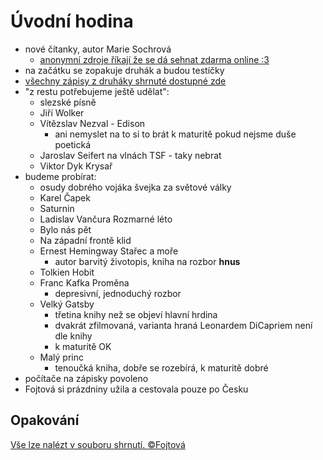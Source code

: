 # Úvodní hodina

- nové čítanky, autor Marie Sochrová
  - [anonymní zdroje říkají že se dá sehnat zdarma online :3](../files/citanka.pdf)
- na začátku se zopakuje druhák a budou testíčky
- [všechny zápisy z druháky shrnuté dostupné zde](#opakování)
- "z restu potřebujeme ještě udělat":
  - slezské písně
  - Jiří Wolker
  - Vítězslav Nezval - Edison
    - ani nemyslet na to si to brát k maturitě pokud nejsme duše poetická
  - Jaroslav Seifert na vlnách TSF - taky nebrat
  - Viktor Dyk Krysař
- budeme probírat:
  - osudy dobrého vojáka švejka za světové války
  - Karel Čapek
  - Saturnin
  - Ladislav Vančura Rozmarné léto
  - Bylo nás pět
  - Na západní frontě klid
  - Ernest Hemingway Stařec a moře
    - autor barvitý životopis, kniha na rozbor **hnus**
  - Tolkien Hobit
  - Franc Kafka Proměna
    - depresivní, jednoduchý rozbor
  - Velký Gatsby
    - třetina knihy než se objeví hlavní hrdina
    - dvakrát zfilmovaná, varianta hraná Leonardem DiCapriem není dle knihy
    - k maturitě OK
  - Malý princ
    - tenoučká kniha, dobře se rozebírá, k maturitě dobré
- počítače na zápisky povoleno
- Fojtová si prázdniny užila a cestovala pouze po Česku

## Opakování

[Vše lze nalézt v souboru shrnutí. :copyright:Fojtová](../files/litMod.pdf)